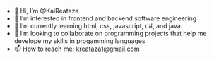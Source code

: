 - 👋 Hi, I’m @KaiReataza
- 👀 I’m interested in frontend and backend software engineering
- 🌱 I’m currently learning html, css, javascript, c#, and java
- 💞️ I’m looking to collaborate on programming projects that help me develope my skills in progamming languages
- 📫 How to reach me: kreataza1@gmail.com
